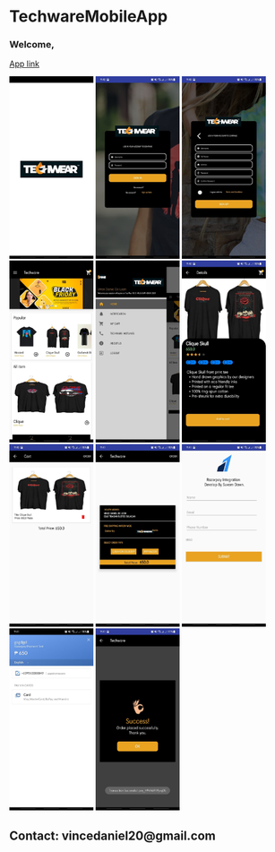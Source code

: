 # TechwareMobileApp

<h3>Welcome,</h3>


[App link](https://drive.google.com/drive/u/0/folders/1ayIYqSHCdaUOlVwpVmQEMRb5jOnGD3Od)

<img src="images/Splash%20Screen.jpg" width="150"> <img src="images/Login.jpg" width="150" > <img src="images/Sign%20up.jpg" width="150"> <img src="images/home.jpg" width="150"> <img src="images/Navigation.jpg" width="150"> <img src="images/Product%20detail.jpg" width="150"> <img src="images/cart.jpg" width="150"> <img src="images/product%20confirmation.jpg" width="150"> <img src="images/razor%20setup.jpg" width="150"> <img src="images/razor%20details.jpg" width="150"> <img src="images/success.jpg" width="150">
<p></p>


<h2>Contact: vincedaniel20@gmail.com</h2>


